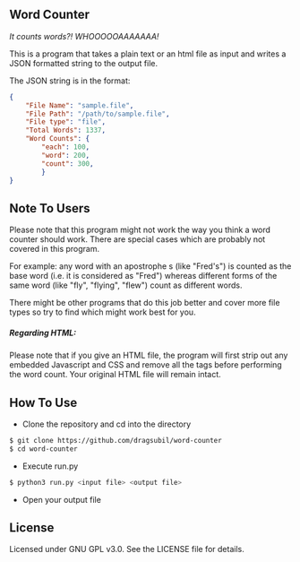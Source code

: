 Word Counter
---------
_It counts words?! WHOOOOOAAAAAAA!_

This is a program that takes a plain text or an html file as input and writes
a JSON formatted string to the output file.

The JSON string is in the format:

```json
{
    "File Name": "sample.file",
    "File Path": "/path/to/sample.file",
    "File type": "file",
    "Total Words": 1337,
    "Word Counts": {
        "each": 100,
        "word": 200,
        "count": 300,
        }
}
```
Note To Users
-------------

Please note that this program might not work the way you think a word counter should
work. There are special cases which are probably not covered in this program.

For example: any word with an apostrophe s (like "Fred's") is counted as the base 
word (i.e. it is considered as "Fred") whereas different forms of the same word
(like "fly", "flying", "flew") count as different words.

There might be other programs that do this job better and cover more file types so 
try to find which might work best for you.

##### Regarding HTML:

Please note that if you give an HTML file, the program will first strip out any
embedded Javascript and CSS and remove all the tags before performing the word 
count. Your original HTML file will remain intact.

How To Use
----------

* Clone the repository and cd into the directory
```bash
$ git clone https://github.com/dragsubil/word-counter
$ cd word-counter
```
* Execute run.py
```bash
$ python3 run.py <input file> <output file>
```
* Open your output file


License
-------

Licensed under GNU GPL v3.0. See the LICENSE file for details.

